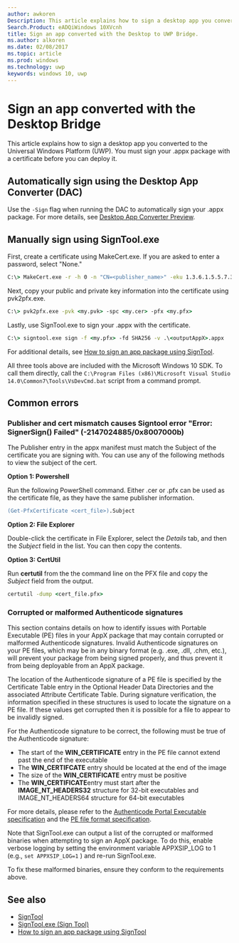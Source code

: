 ---author: awkorenDescription: This article explains how to sign a desktop app you converted to the Universal Windows Platform (UWP).Search.Product: eADQiWindows 10XVcnhtitle: Sign an app converted with the Desktop to UWP Bridge.ms.author: alkorenms.date: 02/08/2017ms.topic: articlems.prod: windowsms.technology: uwpkeywords: windows 10, uwp---# Sign an app converted with the Desktop BridgeThis article explains how to sign a desktop app you converted to the Universal Windows Platform (UWP). You must sign your .appx package with a certificate before you can deploy it.## Automatically sign using the Desktop App Converter (DAC)Use the ```-Sign``` flag when running the DAC to automatically sign your .appx package. For more details, see [Desktop App Converter Preview](desktop-to-uwp-run-desktop-app-converter.md).## Manually sign using SignTool.exeFirst, create a certificate using MakeCert.exe. If you are asked to enter a password, select "None." ```cmdC:\> MakeCert.exe -r -h 0 -n "CN=<publisher_name>" -eku 1.3.6.1.5.5.7.3.3 -pe -sv <my.pvk> <my.cer>```Next, copy your public and private key information into the certificate using pvk2pfx.exe. ```cmdC:\> pvk2pfx.exe -pvk <my.pvk> -spc <my.cer> -pfx <my.pfx>```Lastly, use SignTool.exe to sign your .appx with the certificate.```cmdC:\> signtool.exe sign -f <my.pfx> -fd SHA256 -v .\<outputAppX>.appx``` For additional details, see [How to sign an app package using SignTool](https://msdn.microsoft.com/library/windows/desktop/jj835835.aspx). All three tools above are included with the Microsoft Windows 10 SDK. To call them directly, call the ```C:\Program Files (x86)\Microsoft Visual Studio 14.0\Common7\Tools\VsDevCmd.bat``` script from a command prompt.## Common errors### Publisher and cert mismatch causes Signtool error "Error: SignerSign() Failed" (-2147024885/0x8007000b)The Publisher entry in the appx manifest must match the Subject of the certificate you are signing with.  You can use any of the following methods to view the subject of the cert. **Option 1: Powershell**Run the following PowerShell command. Either .cer or .pfx can be used as the certificate file, as they have the same publisher information.```ps(Get-PfxCertificate <cert_file>).Subject```**Option 2: File Explorer**Double-click the certificate in File Explorer, select the *Details* tab, and then the *Subject* field in the list. You can then copy the contents. **Option 3: CertUtil**Run **certutil** from the the command line on the PFX file and copy the *Subject* field from the output. ```cmdcertutil -dump <cert_file.pfx>```### Corrupted or malformed Authenticode signaturesThis section contains details on how to identify issues with Portable Executable (PE) files in your AppX package that may contain corrupted or malformed Authenticode signatures. Invalid Authenticode signatures on your PE files, which may be in any binary format (e.g. .exe, .dll, .chm, etc.), will prevent your package from being signed properly, and thus prevent it from being deployable from an AppX package. The location of the Authenticode signature of a PE file is specified by the Certificate Table entry in the Optional Header Data Directories and the associated Attribute Certificate Table. During signature verification, the information specified in these structures is used to locate the signature on a PE file. If these values get corrupted then it is possible for a file to appear to be invalidly signed. For the Authenticode signature to be correct, the following must be true of the Authenticode signature:- The start of the **WIN_CERTIFICATE** entry in the PE file cannot extend past the end of the executable- The **WIN_CERTIFCATE** entry should be located at the end of the image- The size of the **WIN_CERTIFICATE** entry must be positive- The **WIN_CERTIFICATE**entry must start after the **IMAGE_NT_HEADERS32** structure for 32-bit executables and IMAGE_NT_HEADERS64 structure for 64-bit executablesFor more details, please refer to the [Authenticode Portal Executable specification](http://download.microsoft.com/download/9/c/5/9c5b2167-8017-4bae-9fde-d599bac8184a/Authenticode_PE.docx) and the [PE file format specification](https://msdn.microsoft.com/windows/hardware/gg463119.aspx). Note that SignTool.exe can output a list of the corrupted or malformed binaries when attempting to sign an AppX package. To do this, enable verbose logging by setting the environment variable APPXSIP_LOG to 1 (e.g., ```set APPXSIP_LOG=1``` ) and re-run SignTool.exe.To fix these malformed binaries, ensure they conform to the requirements above.## See also- [SignTool](https://msdn.microsoft.com/library/windows/desktop/aa387764.aspx)- [SignTool.exe (Sign Tool)](https://msdn.microsoft.com/library/8s9b9yaz.aspx)- [How to sign an app package using SignTool](https://msdn.microsoft.com/library/windows/desktop/jj835835.aspx)